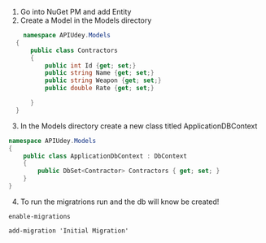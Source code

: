   1. Go into NuGet PM and add Entity
  2. Create a Model in the Models directory
  ```cs
      namespace APIUdey.Models
    {
        public class Contractors
        {
            public int Id {get; set;}
            public string Name {get; set;}
            public string Weapon {get; set;}
            public double Rate {get; set;}

        }
    }
  ```
3. In the Models directory create a new class titled ApplicationDBContext
```cs
namespace APIUdey.Models
{
    public class ApplicationDbContext : DbContext
    {
        public DbSet<Contractor> Contractors { get; set; }
    }
}
```
4. To run the migratrions run and the db will know be created!
```
enable-migrations
```
```
add-migration 'Initial Migration'
```
